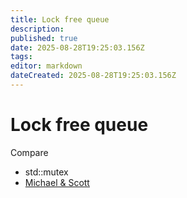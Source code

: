 ```yaml
---
title: Lock free queue
description: 
published: true
date: 2025-08-28T19:25:03.156Z
tags: 
editor: markdown
dateCreated: 2025-08-28T19:25:03.156Z
---
```


# Lock free queue



Compare
* std::mutex
* [Michael & Scott](https://www.cs.rochester.edu/~scott/papers/1996_PODC_queues.pdf)
